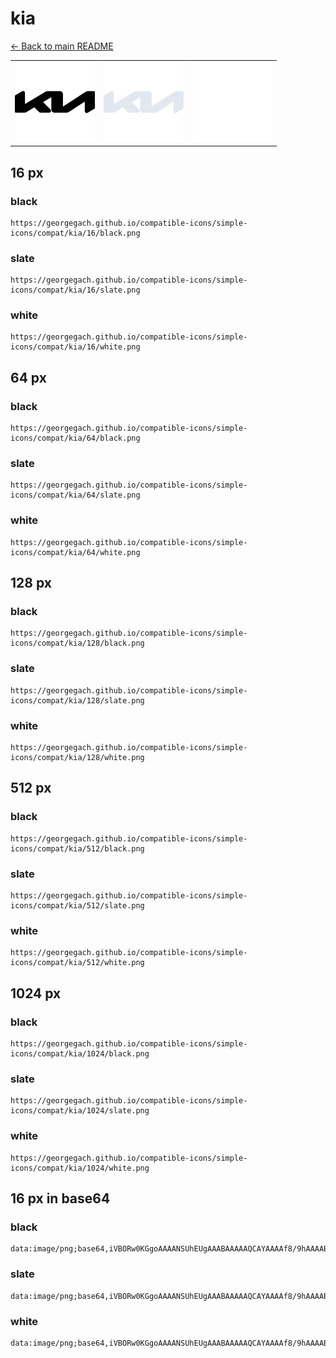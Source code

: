 # kia

[← Back to main README](../../README.md)

<table><tr>
  <td><img src="./128/black.png" width="128" alt="kia black icon" /></td>
  <td><img src="./128/slate.png" width="128" alt="kia slate icon" /></td>
  <td><img src="./128/white.png" width="128" alt="kia white icon" /></td>
</tr></table>

## 16 px

### black
```
https://georgegach.github.io/compatible-icons/simple-icons/compat/kia/16/black.png
```

### slate
```
https://georgegach.github.io/compatible-icons/simple-icons/compat/kia/16/slate.png
```

### white
```
https://georgegach.github.io/compatible-icons/simple-icons/compat/kia/16/white.png
```

## 64 px

### black
```
https://georgegach.github.io/compatible-icons/simple-icons/compat/kia/64/black.png
```

### slate
```
https://georgegach.github.io/compatible-icons/simple-icons/compat/kia/64/slate.png
```

### white
```
https://georgegach.github.io/compatible-icons/simple-icons/compat/kia/64/white.png
```

## 128 px

### black
```
https://georgegach.github.io/compatible-icons/simple-icons/compat/kia/128/black.png
```

### slate
```
https://georgegach.github.io/compatible-icons/simple-icons/compat/kia/128/slate.png
```

### white
```
https://georgegach.github.io/compatible-icons/simple-icons/compat/kia/128/white.png
```

## 512 px

### black
```
https://georgegach.github.io/compatible-icons/simple-icons/compat/kia/512/black.png
```

### slate
```
https://georgegach.github.io/compatible-icons/simple-icons/compat/kia/512/slate.png
```

### white
```
https://georgegach.github.io/compatible-icons/simple-icons/compat/kia/512/white.png
```

## 1024 px

### black
```
https://georgegach.github.io/compatible-icons/simple-icons/compat/kia/1024/black.png
```

### slate
```
https://georgegach.github.io/compatible-icons/simple-icons/compat/kia/1024/slate.png
```

### white
```
https://georgegach.github.io/compatible-icons/simple-icons/compat/kia/1024/white.png
```

## 16 px in base64

### black
```
data:image/png;base64,iVBORw0KGgoAAAANSUhEUgAAABAAAAAQCAYAAAAf8/9hAAAABmJLR0QA/wD/AP+gvaeTAAAAvUlEQVQ4je3QsUrCcRTF8Y+QgyAhNDVoQ4/QQ/QI9VBNzT1AtTQWOLUpCI1NRahRCMofpYRKdOgEIk62epZ7+X255/7OZat/q5S6h+EKO0Qt/SM+V/gBduESY+wsgXt8YIYRrpcGa7jBGwr4RhdVnAWMcI4HzHGX4VP0McEgzByveM7WKXo4Qju8hWb4E46z9EuyD/GCE9zGfYIO3mNS4AKVxB3jqoQ6ynH8yVcbfg88wH7eikT707rDb7WJFg3kNdhLq8F6AAAAAElFTkSuQmCC
```

### slate
```
data:image/png;base64,iVBORw0KGgoAAAANSUhEUgAAABAAAAAQCAYAAAAf8/9hAAAABmJLR0QA/wD/AP+gvaeTAAABKElEQVQ4je3QvUpbcQCG8ef9n5MahSZHhYDBqNDVbi31ApxcFXF28168hVB0sVsvwAoZOwfBzcJBQ9KQ5PhJEnN8nYQMTu3qb322B979NwFcXd0uLi+XetMh7WSfnJMAFHi8qFarj9P9sjVYLQSX4rSd/TD5lu0FSZPL1mA1EseYLwoUETc5c7+AXYA/g0ESj/TdsGFpNiC2jbJut1tMO9lhHIXfQp9t1wVNzLyhBJC2+3vRWOfAplCEKQdMDI6GnmkCB5gEeCDWETAGwErSdnYKoY4ZTaQd4yHiKYD6WEXbAef7Eg3EjHIaNhGoA/6G+Aqc6Olufa1SOjMkNj91fd2rTeKosFIpp5ImAK1Wf2WIVMjv/z5/+LgEEMbKarVy/3XiW+Pf/aMX2bB+IN8pP0YAAAAASUVORK5CYII=
```

### white
```
data:image/png;base64,iVBORw0KGgoAAAANSUhEUgAAABAAAAAQCAYAAAAf8/9hAAAABmJLR0QA/wD/AP+gvaeTAAAAzklEQVQ4je3QzyqEYRTH8XNqLJQ0ZWWBhUtwES6Bi7KydgHYWFJWdtSUpRVpEE3N25sJ5U8fC0e9sWM733oWT9/nnPOcX8SUf5MREVjIzHFXYDUi+nW9yMznH34lIuYDu3hE71vgBE/4QIP9TmEfB7hHG3jDEHPYKtFgG+e+OKriTdxighFEPbjDVU19wQ3WcFb+FMflL7FeQ18D4zrX2MBhdZ9ggIdq0mIHs+jV2nuJpYiYiYhhZr7XV5cr4FFELNb6bWY2nSx+BT/lj3wC4mX7IbRo+OYAAAAASUVORK5CYII=
```


